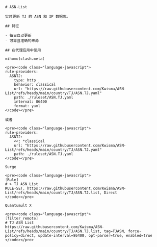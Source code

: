 
    # ASN-List
    
    实时更新 TJ 的 ASN 和 IP 数据库。
    
    ## 特征
    
    - 每日自动更新
    - 可靠且准确的来源
    
    ## 在代理应用中使用
    
    mihomo(clash.meta)
   
    <pre><code class="language-javascript">
    rule-providers:
      ASNTJ:
        type: http
        behavior: classical
        url: "https://raw.githubusercontent.com/Kwisma/ASN-List/refs/heads/main/country/TJ/ASN.TJ.yaml"
        path: ./ruleset/ASN.TJ.yaml
        interval: 86400
        format: yaml
    </code></pre>

    或者

    <pre><code class="language-javascript">
    rule-providers:
      ASNTJ:
        <<: *classical
        url: "https://raw.githubusercontent.com/Kwisma/ASN-List/refs/heads/main/country/TJ/ASN.TJ.yaml"
        path: ./ruleset/ASN.TJ.yaml
    </code></pre>
    
    Surge
    
    <pre><code class="language-javascript">
    [Rule]
    # > TJ ASN List
    RULE-SET, https://raw.githubusercontent.com/Kwisma/ASN-List/refs/heads/main/country/TJ/ASN.TJ.list, Direct
    </code></pre>
    
    Quantumult X
    
    <pre><code class="language-javascript">
    [filter_remote]
    # TJ ASN List
    https://raw.githubusercontent.com/Kwisma/ASN-List/refs/heads/main/country/TJ/ASN.TJ.list, tag=TJASN, force-policy=direct, update-interval=86400, opt-parser=true, enabled=true
    </code></pre>
    
